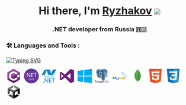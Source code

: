 
<h1 align="center">Hi there, I'm <a href="https://https://github.com/pavel-ryzhakov/" target="_blank">Ryzhakov</a> 
<img src="https://github.com/blackcater/blackcater/raw/main/images/Hi.gif" height="32"/></h1>

<h3 align="center">.NET developer from Russia 🇷🇺 

 ### :hammer_and_wrench: Languages and Tools :

[![Typing SVG](https://readme-typing-svg.herokuapp.com?font=Fira+Code&weight=300&pause=1000&color=56F7F5&background=160D3E&vCenter=true&multiline=true&width=435&lines=Born+to+loose%2C+live+to+win)](https://git.io/typing-svg)

<div>
  <img src="https://github.com/devicons/devicon/blob/master/icons/csharp/csharp-original.svg" title="c#" alt="csharp" width="40" height="40"/>&nbsp;
  <img src="https://github.com/devicons/devicon/blob/master/icons/dotnetcore/dotnetcore-original.svg" title=".net core" alt=".NET Core" width="40" height="40"/>&nbsp;
  <img src="https://github.com/devicons/devicon/blob/master/icons/dot-net/dot-net-plain-wordmark.svg" title="net alt="net framework" width="40" height="40"/>&nbsp;
  <img src="https://github.com/devicons/devicon/blob/master/icons/visualstudio/visualstudio-plain.svg" title="net alt="net framework" width="40" height="40"/>&nbsp;
  <img src="https://github.com/devicons/devicon/blob/master/icons/windows8/windows8-original.svg" title="net alt="net framework" width="40" height="40"/>&nbsp;
  <img src="https://github.com/devicons/devicon/blob/master/icons/postgresql/postgresql-original-wordmark.svg" title="net alt="net framework" width="40" height="40"/>&nbsp;
  <img src="https://github.com/devicons/devicon/blob/master/icons/mysql/mysql-original-wordmark.svg" title="net alt="net framework" width="40" height="40"/>&nbsp;
  <img src="https://github.com/devicons/devicon/blob/master/icons/mongodb/mongodb-original.svg" title="net alt="net framework" width="40" height="40"/>&nbsp;
  <img src="https://github.com/devicons/devicon/blob/master/icons/html5/html5-original.svg" title="html alt="html framework" width="40" height="40"/>&nbsp;
  <img src="https://github.com/devicons/devicon/blob/master/icons/css3/css3-original.svg" title="css alt="css" width="40" height="40"/>&nbsp;
  <img src="https://github.com/devicons/devicon/blob/master/icons/unity/unity-original.svg" title="net alt="net framework" width="40" height="40"/>&nbsp;
  

 


 
</div>
</h3>
